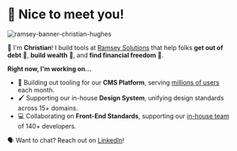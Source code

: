 # 🎉 Nice to meet you!

![ramsey-banner-christian-hughes](https://user-images.githubusercontent.com/14190451/89072635-8ae64000-d33e-11ea-8f2d-8bed780fa9c9.jpg)

👋 I'm **Christian**! I build tools at [Ramsey Solutions](https://www.daveramsey.com) that help folks **get out of debt** 💸, **build wealth** 🤩, and **find financial freedom** 🥳.

**Right now, I'm working on...**

- 🧰 Building out tooling for our **CMS Platform**, serving [millions of users](https://www.fansofourfans.com/) each month.
- 🖌️ Supporting our in-house **Design System**, unifying design standards across 15+ domains.
- 💻 Collaborating on **Front-End Standards**, supporting our [in-house team](https://www.ramseyinhouse.com) of 140+ developers.

🗣 Want to chat? Reach out on [LinkedIn](https://www.linkedin.com/in/christianjhughes/)!
